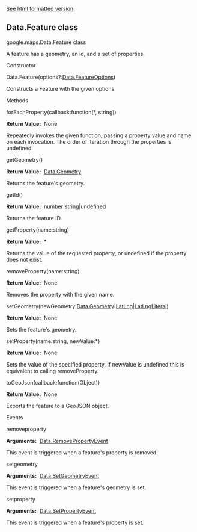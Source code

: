 [See html formatted version](https://huasofoundries.github.io/google-maps-documentation/Data.Feature.html)


Data.Feature class
------------------

google.maps.Data.Feature class

A feature has a geometry, an id, and a set of properties.

Constructor

Data.Feature(options?:[Data.FeatureOptions](https://github.com/amenadiel/google-maps-documentation/blob/master/docs/Data.FeatureOptions.md))

Constructs a Feature with the given options.

Methods

forEachProperty(callback:function(\*, string))

**Return Value:**  None

Repeatedly invokes the given function, passing a property value and name on each invocation. The order of iteration through the properties is undefined.

getGeometry()

**Return Value:**  [Data.Geometry](https://github.com/amenadiel/google-maps-documentation/blob/master/docs/Data.Geometry.md)

Returns the feature's geometry.

getId()

**Return Value:**  number|string|undefined

Returns the feature ID.

getProperty(name:string)

**Return Value:**  \*

Returns the value of the requested property, or undefined if the property does not exist.

removeProperty(name:string)

**Return Value:**  None

Removes the property with the given name.

setGeometry(newGeometry:[Data.Geometry](https://github.com/amenadiel/google-maps-documentation/blob/master/docs/Data.Geometry.md)|[LatLng](https://github.com/amenadiel/google-maps-documentation/blob/master/docs/LatLng.md)|[LatLngLiteral](https://github.com/amenadiel/google-maps-documentation/blob/master/docs/LatLngLiteral.md))

**Return Value:**  None

Sets the feature's geometry.

setProperty(name:string, newValue:\*)

**Return Value:**  None

Sets the value of the specified property. If newValue is undefined this is equivalent to calling removeProperty.

toGeoJson(callback:function(Object))

**Return Value:**  None

Exports the feature to a GeoJSON object.

Events

removeproperty

**Arguments:**  [Data.RemovePropertyEvent](https://github.com/amenadiel/google-maps-documentation/blob/master/docs/Data.RemovePropertyEvent.md)

This event is triggered when a feature's property is removed.

setgeometry

**Arguments:**  [Data.SetGeometryEvent](https://github.com/amenadiel/google-maps-documentation/blob/master/docs/Data.SetGeometryEvent.md)

This event is triggered when a feature's geometry is set.

setproperty

**Arguments:**  [Data.SetPropertyEvent](https://github.com/amenadiel/google-maps-documentation/blob/master/docs/Data.SetPropertyEvent.md)

This event is triggered when a feature's property is set.